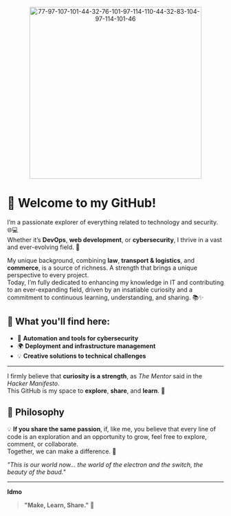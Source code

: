 
<p align="center">
  <img src="https://github.com/user-attachments/assets/ebb9642d-06f0-41bb-8fd5-d27bfaf35a71" alt="77-97-107-101-44-32-76-101-97-114-110-44-32-83-104-97-114-101-46" width="400">
</p>

# 👋 Welcome to my GitHub!

I’m a passionate explorer of everything related to technology and security. 🌐💻  
Whether it’s **DevOps**, **web development**, or **cybersecurity**, I thrive in a vast and ever-evolving field. 🚀  

My unique background, combining **law**, **transport & logistics**, and **commerce**, is a source of richness. A strength that brings a unique perspective to every project.  
Today, I’m fully dedicated to enhancing my knowledge in IT and contributing to an ever-expanding field, driven by an insatiable curiosity and a commitment to continuous learning, understanding, and sharing. 📚✨  
 
## 🌟 What you'll find here:

- 🌟 **Automation and tools for cybersecurity**  
- 🌍 **Deployment and infrastructure management**  
- 💡 **Creative solutions to technical challenges**  
 
---

I firmly believe that **curiosity is a strength**, as _The Mentor_ said in the _Hacker Manifesto_.  
This GitHub is my space to **explore**, **share**, and **learn**. 🌱  

## 💬 Philosophy  

💡 **If you share the same passion**, if, like me, you believe that every line of code is an exploration and an opportunity to grow, feel free to explore, comment, or collaborate.  
Together, we can make a difference. 🤝  

*"This is our world now... the world of the electron and the switch, the beauty of the baud."*  

---

**Idmo**
> **"Make, Learn, Share." 🌱**  

